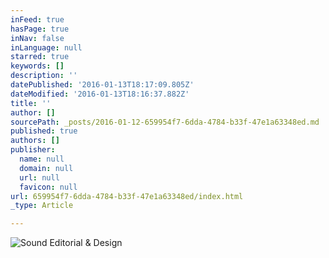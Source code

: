 ```yaml
---
inFeed: true
hasPage: true
inNav: false
inLanguage: null
starred: true
keywords: []
description: ''
datePublished: '2016-01-13T18:17:09.805Z'
dateModified: '2016-01-13T18:16:37.882Z'
title: ''
author: []
sourcePath: _posts/2016-01-12-659954f7-6dda-4784-b33f-47e1a63348ed.md
published: true
authors: []
publisher:
  name: null
  domain: null
  url: null
  favicon: null
url: 659954f7-6dda-4784-b33f-47e1a63348ed/index.html
_type: Article

---
```

![Sound Editorial & Design](https://the-grid-user-content.s3-us-west-2.amazonaws.com/341e684e-6563-4a88-941c-414819061f2a.png)